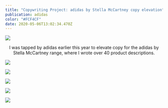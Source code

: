 ```yaml
---
title: "Copywriting Project: adidas by Stella McCartney copy elevation"
publication: adidas
color: "#FCF4CF"
date: 2020-05-06T13:02:34.470Z
---
```

![](/uploads/screen-shot-2020-09-27-at-4.47.01-pm.png)

<center> I was tapped by adidas earlier this year to elevate copy for the adidas by Stella McCartney range, where I wrote over 40 product descriptions. </center>

![](/uploads/screen-shot-2020-09-27-at-4.52.16-pm.png)

![](/uploads/screen-shot-2020-09-27-at-4.53.39-pm.png)

![](/uploads/screen-shot-2020-09-27-at-4.59.21-pm.png)

![](/uploads/screen-shot-2020-09-27-at-5.00.11-pm.png)

![](/uploads/screen-shot-2020-09-27-at-5.00.51-pm.png)